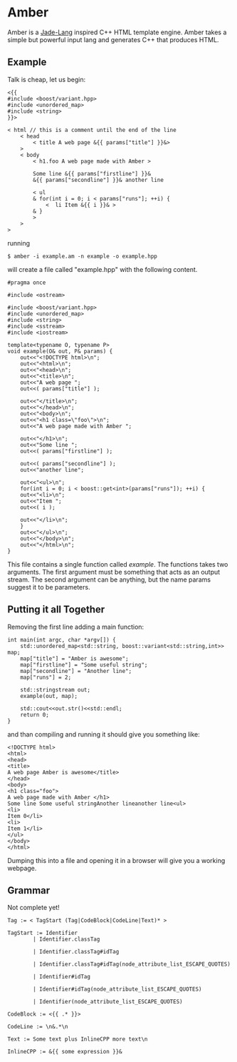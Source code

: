 # Amber 

Amber is a [Jade-Lang](http://jade-lang.com/) inspired C++ HTML template
engine.
Amber takes a simple but powerful input lang and generates C++ that produces
HTML.

## Example

Talk is cheap, let us begin:

```
<{{
#include <boost/variant.hpp>
#include <unordered_map>
#include <string>
}}>

< html // this is a comment until the end of the line
	< head 
		< title A web page &{{ params["title"] }}&>
	>
	< body
		< h1.foo A web page made with Amber >

		Some line &{{ params["firstline"] }}&
		&{{ params["secondline"] }}& another line

		< ul 
		& for(int i = 0; i < params["runs"]; ++i) {
			<  li Item &{{ i }}& >
		& }
		>
	>
>
```
running
```
$ amber -i example.am -n example -o example.hpp
```
will create a file called "example.hpp" with the following content.
```
#pragma once

#include <ostream>

#include <boost/variant.hpp>
#include <unordered_map>
#include <string>
#include <sstream>
#include <iostream>

template<typename O, typename P>
void example(O& out, P& params) {
	out<<"<!DOCTYPE html>\n";
	out<<"<html>\n";
	out<<"<head>\n";
	out<<"<title>\n";
	out<<"A web page ";
	out<<( params["title"] );

	out<<"</title>\n";
	out<<"</head>\n";
	out<<"<body>\n";
	out<<"<h1 class=\"foo\">\n";
	out<<"A web page made with Amber ";

	out<<"</h1>\n";
	out<<"Some line ";
	out<<( params["firstline"] );

	out<<( params["secondline"] );
	out<<"another line";

	out<<"<ul>\n";
	for(int i = 0; i < boost::get<int>(params["runs"]); ++i) {
	out<<"<li>\n";
	out<<"Item ";
	out<<( i );

	out<<"</li>\n";
	}
	out<<"</ul>\n";
	out<<"</body>\n";
	out<<"</html>\n";
}
```
This file contains a single function called *example*. The functions takes two
arguments. The first argument must be something that acts as an output stream.
The second argument can be anything, but the name params suggest it to be
parameters.

## Putting it all Together
Removing the first line adding a main function:
```
int main(int argc, char *argv[]) {
	std::unordered_map<std::string, boost::variant<std::string,int>> map;
	map["title"] = "Amber is awesome";
	map["firstline"] = "Some useful string";
	map["secondline"] = "Another line";
	map["runs"] = 2;

	std::stringstream out;
	example(out, map);

	std::cout<<out.str()<<std::endl;
	return 0;
}
```
and than compiling and running it should give you something like:

```
<!DOCTYPE html>
<html>
<head>
<title>
A web page Amber is awesome</title>
</head>
<body>
<h1 class="foo">
A web page made with Amber </h1>
Some line Some useful stringAnother lineanother line<ul>
<li>
Item 0</li>
<li>
Item 1</li>
</ul>
</body>
</html>
```
Dumping this into a file and opening it in a browser will give you a working
webpage.

## Grammar
Not complete yet!

```
Tag := < TagStart (Tag|CodeBlock|CodeLine|Text)* >

TagStart := Identifier
		| Identifier.classTag

		| Identifier.classTag#idTag

		| Identifier.classTag#idTag(node_attribute_list_ESCAPE_QUOTES)

		| Identifier#idTag

		| Identifier#idTag(node_attribute_list_ESCAPE_QUOTES)

		| Identifier(node_attribute_list_ESCAPE_QUOTES)

CodeBlock := <{{ .* }}>

CodeLine := \n&.*\n

Text := Some text plus InlineCPP more text\n

InlineCPP := &{{ some expression }}&
```
